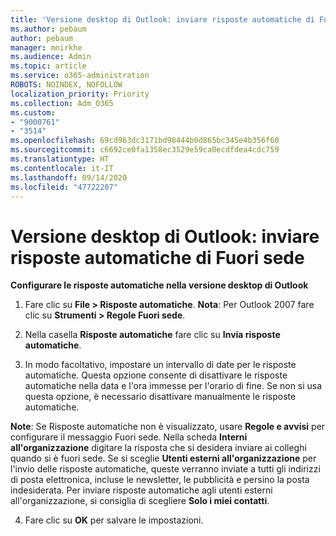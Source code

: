 ```yaml
---
title: 'Versione desktop di Outlook: inviare risposte automatiche di Fuori sede'
ms.author: pebaum
author: pebaum
manager: mnirkhe
ms.audience: Admin
ms.topic: article
ms.service: o365-administration
ROBOTS: NOINDEX, NOFOLLOW
localization_priority: Priority
ms.collection: Adm_O365
ms.custom:
- "9000761"
- "3514"
ms.openlocfilehash: 69cd963dc3171bd98444b0d865bc345e4b356f60
ms.sourcegitcommit: c6692ce0fa1358ec3529e59ca0ecdfdea4cdc759
ms.translationtype: HT
ms.contentlocale: it-IT
ms.lasthandoff: 09/14/2020
ms.locfileid: "47722207"
---
```

# <a name="outlook-desktop-send-out-of-office-replies"></a>Versione desktop di Outlook: inviare risposte automatiche di Fuori sede

**Configurare le risposte automatiche nella versione desktop di Outlook**

1. Fare clic su **File > Risposte automatiche**. **Nota**: Per Outlook 2007 fare clic su **Strumenti > Regole Fuori sede**.

2. Nella casella **Risposte automatiche** fare clic su **Invia risposte automatiche**.

3. In modo facoltativo, impostare un intervallo di date per le risposte automatiche. Questa opzione consente di disattivare le risposte automatiche nella data e l'ora immesse per l'orario di fine. Se non si usa questa opzione, è necessario disattivare manualmente le risposte automatiche.

**Note**: Se Risposte automatiche non è visualizzato, usare **Regole e avvisi** per configurare il messaggio Fuori sede. Nella scheda **Interni all'organizzazione** digitare la risposta che si desidera inviare ai colleghi quando si è fuori sede. Se si sceglie **Utenti esterni all'organizzazione** per l'invio delle risposte automatiche, queste verranno inviate a tutti gli indirizzi di posta elettronica, incluse le newsletter, le pubblicità e persino la posta indesiderata. Per inviare risposte automatiche agli utenti esterni all'organizzazione, si consiglia di scegliere **Solo i miei contatti**.

4. Fare clic su **OK** per salvare le impostazioni.

